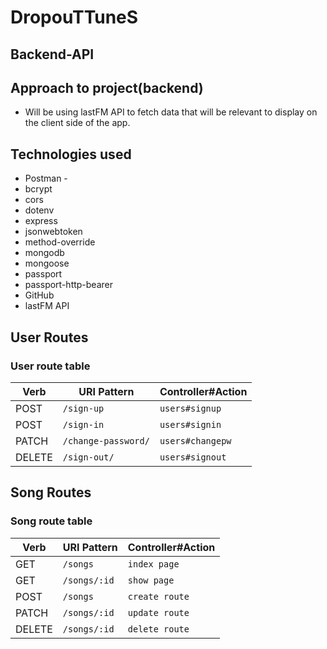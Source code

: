 # DropouTTuneS

## Backend-API

## Approach to project(backend)
 - Will be using lastFM API to fetch data that will be relevant to display on the client side of the app. 

## Technologies used
 - Postman - 
 - bcrypt
 - cors
 - dotenv
 - express
 - jsonwebtoken
 - method-override
 - mongodb
 - mongoose
 - passport
 - passport-http-bearer
 - GitHub
 - lastFM API

## User Routes

### User route table

| Verb   | URI Pattern            | Controller#Action |
|--------|------------------------|-------------------|
| POST   | `/sign-up`             | `users#signup`    |
| POST   | `/sign-in`             | `users#signin`    |
| PATCH  | `/change-password/` | `users#changepw`  |
| DELETE | `/sign-out/`        | `users#signout`   |

## Song Routes

### Song route table

| Verb    | URI Pattern            | Controller#Action      |
|---------|------------------------|------------------------|
| GET     | `/songs`               | `index page`           |
| GET     | `/songs/:id`           | `show page`            |
| POST    | `/songs`               | `create route`         |
| PATCH   | `/songs/:id`           | `update route`         |
| DELETE  | `/songs/:id`           | `delete route`         |

